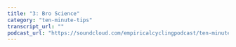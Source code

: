 ```yaml
---
title: "3: Bro Science"
category: "ten-minute-tips"
transcript_url: ""
podcast_url: "https://soundcloud.com/empiricalcyclingpodcast/ten-minute-tips-3-bro-science"
---
```

